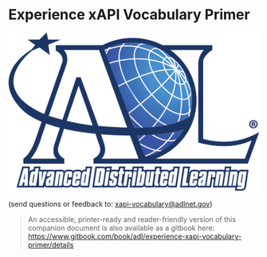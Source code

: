 # Experience xAPI Vocabulary Primer


![logo](assets/logo.png)


(send questions or feedback to: [xapi-vocabulary@adlnet.gov](mailto:xapi-vocabulary@adlnet.gov))

> An accessible, printer-ready and reader-friendly version of this companion document is also available as a gitbook here: https://www.gitbook.com/book/adl/experience-xapi-vocabulary-primer/details